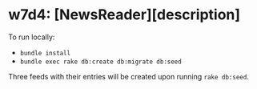 # w7d4: [NewsReader][description]

To run locally:

* `bundle install`
* `bundle exec rake db:create db:migrate db:seed`

Three feeds with their entries will be created upon running `rake
db:seed`.

[problem description]: https://github.com/appacademy/backbone-curriculum/blob/master/projects/w7d4-news-reader.md
